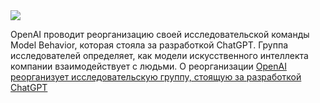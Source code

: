 <!--2025-09-08 13:59:54-->
<div class="yb">
  <div class="rss habr"><img src="https://habrastorage.org/getpro/habr/upload_files/888/49e/adc/88849eadc3a4bb492a9e0049ae2a7335.jpg" /><p>OpenAI проводит реорганизацию своей исследовательской команды Model Behavior, которая стояла за разработкой ChatGPT. Группа исследователей определяет, как модели искусственного интеллекта компании взаимодействует с людьми. О реорганизации <a href="https://techcrunch.com/2025/09/05/openai-reorganizes-research-team-behind-chatgpts-personality/" rel="noopener... <p class="titl"><a href="https://habr.com/ru/news/945048/?utm_source=habrahabr&utm_medium=rss&utm_campaign=945048">OpenAI реорганизует исследовательскую группу, стоящую за разработкой ChatGPT</a></p></div>
</div>
